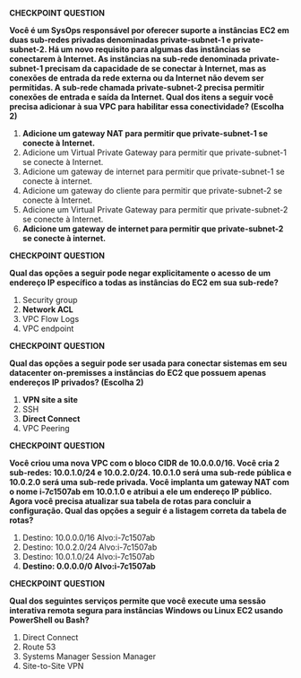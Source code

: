 **CHECKPOINT QUESTION**

**Você é um SysOps responsável por oferecer suporte a instâncias EC2 em duas sub-redes privadas denominadas private-subnet-1 e private-subnet-2. Há um novo requisito para algumas das instâncias se conectarem à Internet. As instâncias na sub-rede denominada private-subnet-1 precisam da capacidade de se conectar à Internet, mas as conexões de entrada da rede externa ou da Internet não devem ser permitidas. A sub-rede chamada private-subnet-2 precisa permitir conexões de entrada e saída da Internet. Qual dos itens a seguir você precisa adicionar à sua VPC para habilitar essa conectividade? (Escolha 2)**

1. **Adicione um gateway NAT para permitir que private-subnet-1 se conecte à Internet.**
1. Adicione um Virtual Private Gateway para permitir que private-subnet-1 se conecte à Internet.
1. Adicione um gateway de internet para permitir que private-subnet-1 se conecte à internet.
1. Adicione um gateway do cliente para permitir que private-subnet-2 se conecte à Internet.
1. Adicione um Virtual Private Gateway para permitir que private-subnet-2 se conecte à Internet.
1. **Adicione um gateway de internet para permitir que private-subnet-2 se conecte à internet.**

**CHECKPOINT QUESTION**

**Qual das opções a seguir pode negar explicitamente o acesso de um endereço IP específico a todas as instâncias do EC2 em sua sub-rede?**

1. Security group
1. **Network ACL**
1. VPC Flow Logs
1. VPC endpoint

**CHECKPOINT QUESTION**

**Qual das opções a seguir pode ser usada para conectar sistemas em seu datacenter on-premisses a instâncias do EC2 que possuem apenas endereços IP privados? (Escolha 2)**

1. **VPN site a site**
1. SSH
1. **Direct Connect**
1. VPC Peering

**CHECKPOINT QUESTION**

**Você criou uma nova VPC com o bloco CIDR de 10.0.0.0/16. Você cria 2 sub-redes: 10.0.1.0/24 e 10.0.2.0/24. 10.0.1.0 será uma sub-rede pública e 10.0.2.0 será uma sub-rede privada. Você implanta um gateway NAT com o nome i-7c1507ab em 10.0.1.0 e atribui a ele um endereço IP público. Agora você precisa atualizar sua tabela de rotas para concluir a configuração. Qual das opções a seguir é a listagem correta da tabela de rotas?**

1. Destino: 10.0.0.0/16 Alvo:i-7c1507ab
1. Destino: 10.0.2.0/24 Alvo:i-7c1507ab
1. Destino: 10.0.1.0/24 Alvo:i-7c1507ab
1. **Destino: 0.0.0.0/0 Alvo:i-7c1507ab**

**CHECKPOINT QUESTION**

**Qual dos seguintes serviços permite que você execute uma sessão interativa remota segura para instâncias Windows ou Linux EC2 usando PowerShell ou Bash?**

1. Direct Connect
1. Route 53
1. Systems Manager Session Manager
1. Site-to-Site VPN